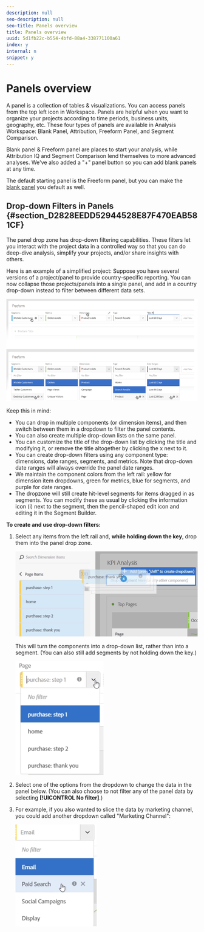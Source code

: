 ```yaml
---
description: null
seo-description: null
seo-title: Panels overview
title: Panels overview
uuid: 5d1fb22c-b554-4bfd-88a4-338771100a61
index: y
internal: n
snippet: y
---
```


# Panels overview

A panel is a collection of tables & visualizations. You can access panels from the top left icon in Workspace. Panels are helpful when you want to organize your projects according to time periods, business units, geography, etc. These four types of panels are available in Analysis Workspace: Blank Panel, Attribution, Freeform Panel, and Segment Comparison.

Blank panel & Freeform panel are places to start your analysis, while Attribution IQ and Segment Comparison lend themselves to more advanced analyses. We've also added a "+" panel button so you can add blank panels at any time.

The default starting panel is the Freeform panel, but you can make the [blank panel](../../../analyze/analysis-workspace/c-panels/blank-panel.md#concept_B0AD924A792F4166B13448AC253CE7E2) you default as well.

## Drop-down Filters in Panels {#section_D2828EEDD52944528E87F470EAB581CF}

The panel drop zone has drop-down filtering capabilities. These filters let you interact with the project data in a controlled way so that you can do deep-dive analysis, simplify your projects, and/or share insights with others.

Here is an example of a simplified project: Suppose you have several versions of a project/panel to provide country-specific reporting. You can now collapse those projects/panels into a single panel, and add in a country drop-down instead to filter between different data sets.

![](assets/dropdowns.png)

Keep this in mind:

* You can drop in multiple components (or dimension items), and then switch between them in a dropdown to filter the panel contents. 
* You can also create multiple drop-down lists on the same panel. 
* You can customize the title of the drop-down list by clicking the title and modifying it, or remove the title altogether by clicking the x next to it. 
* You can create drop-down filters using any component type: dimensions, date ranges, segments, and metrics. Note that drop-down date ranges will always override the panel date ranges. 
* We maintain the component colors from the left rail: yellow for dimension item dropdowns, green for metrics, blue for segments, and purple for date ranges. 
* The dropzone will still create hit-level segments for items dragged in as segments. You can modify these as usual by clicking the information icon (i) next to the segment, then the pencil-shaped edit icon and editing it in the Segment Builder.

**To create and use drop-down filters:**

1. Select any items from the left rail and, **while holding down the  key**, drop them into the panel drop zone.

   ![](assets/create_dropdown.png)

   This will turn the components into a drop-down list, rather than into a segment. (You can also still add segments by not holding down the  key.)

   ![](assets/dropdown.png)

1. Select one of the options from the dropdown to change the data in the panel below. (You can also choose to not filter any of the panel data by selecting **[!UICONTROL No filter]**.) 
1. For example, if you also wanted to slice the data by marketing channel, you could add another dropdown called "Marketing Channel":

   ![](assets/mc_dropdown.png)

